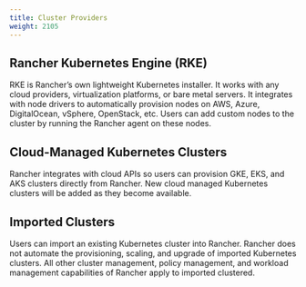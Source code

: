 ```yaml
---
title: Cluster Providers
weight: 2105
---
```


## Rancher Kubernetes Engine (RKE)

RKE is Rancher’s own lightweight Kubernetes installer. It works with any cloud providers, virtualization platforms, or bare metal servers. It integrates with node drivers to automatically provision nodes on AWS, Azure, DigitalOcean, vSphere, OpenStack, etc. Users can add custom nodes to the cluster by running the Rancher agent on these nodes.

## Cloud-Managed Kubernetes Clusters

Rancher integrates with cloud APIs so users can provision GKE, EKS, and AKS clusters directly from Rancher. New cloud managed Kubernetes clusters will be added as they become available.

## Imported Clusters

Users can import an existing Kubernetes cluster into Rancher. Rancher does not automate the provisioning, scaling, and upgrade of imported Kubernetes clusters. All other cluster management, policy management, and workload management capabilities of Rancher apply to imported clustered.
